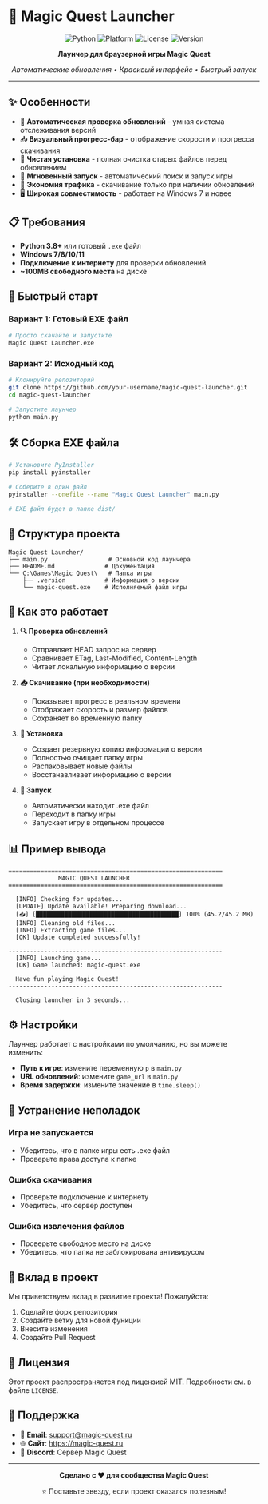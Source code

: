 # 🚀 Magic Quest Launcher

<div align="center">

![Python](https://img.shields.io/badge/Python-3.8+-blue.svg)
![Platform](https://img.shields.io/badge/Platform-Windows-lightgrey.svg)
![License](https://img.shields.io/badge/License-MIT-green.svg)
![Version](https://img.shields.io/badge/Version-1.0-orange.svg)

**Лаунчер для браузерной игры Magic Quest**

*Автоматические обновления • Красивый интерфейс • Быстрый запуск*

</div>

---

## ✨ Особенности

- 🔄 **Автоматическая проверка обновлений** - умная система отслеживания версий
- 📥 **Визуальный прогресс-бар** - отображение скорости и прогресса скачивания  
- 🧹 **Чистая установка** - полная очистка старых файлов перед обновлением
- 🚀 **Мгновенный запуск** - автоматический поиск и запуск игры
- 💾 **Экономия трафика** - скачивание только при наличии обновлений
- 🖥️ **Широкая совместимость** - работает на Windows 7 и новее

## 📋 Требования

- **Python 3.8+** или готовый `.exe` файл
- **Windows 7/8/10/11**
- **Подключение к интернету** для проверки обновлений
- **~100MB свободного места** на диске

## 🎯 Быстрый старт

### Вариант 1: Готовый EXE файл
```bash
# Просто скачайте и запустите
Magic Quest Launcher.exe
```

### Вариант 2: Исходный код
```bash
# Клонируйте репозиторий
git clone https://github.com/your-username/magic-quest-launcher.git
cd magic-quest-launcher

# Запустите лаунчер
python main.py
```

## 🛠️ Сборка EXE файла

```bash
# Установите PyInstaller
pip install pyinstaller

# Соберите в один файл
pyinstaller --onefile --name "Magic Quest Launcher" main.py

# EXE файл будет в папке dist/
```

## 📁 Структура проекта

```
Magic Quest Launcher/
├── main.py                 # Основной код лаунчера
├── README.md              # Документация
└── C:\Games\Magic Quest\   # Папка игры
    ├── .version           # Информация о версии
    └── magic-quest.exe    # Исполняемый файл игры
```

## 🔧 Как это работает

1. **🔍 Проверка обновлений**
   - Отправляет HEAD запрос на сервер
   - Сравнивает ETag, Last-Modified, Content-Length
   - Читает локальную информацию о версии

2. **📥 Скачивание (при необходимости)**
   - Показывает прогресс в реальном времени
   - Отображает скорость и размер файлов
   - Сохраняет во временную папку

3. **🧹 Установка**
   - Создает резервную копию информации о версии
   - Полностью очищает папку игры
   - Распаковывает новые файлы
   - Восстанавливает информацию о версии

4. **🚀 Запуск**
   - Автоматически находит .exe файл
   - Переходит в папку игры
   - Запускает игру в отдельном процессе

## 📊 Пример вывода

```
============================================================
              MAGIC QUEST LAUNCHER
============================================================

  [INFO] Checking for updates...
  [UPDATE] Update available! Preparing download...
  [📥] [████████████████████████████████████████] 100% (45.2/45.2 MB)
  [INFO] Cleaning old files...
  [INFO] Extracting game files...
  [OK] Update completed successfully!

------------------------------------------------------------
  [INFO] Launching game...
  [OK] Game launched: magic-quest.exe

  Have fun playing Magic Quest!
------------------------------------------------------------

  Closing launcher in 3 seconds...
```

## ⚙️ Настройки

Лаунчер работает с настройками по умолчанию, но вы можете изменить:

- **Путь к игре**: измените переменную `p` в `main.py`
- **URL обновлений**: измените `game_url` в `main.py`
- **Время задержки**: измените значение в `time.sleep()`

## 🐛 Устранение неполадок

### Игра не запускается
- Убедитесь, что в папке игры есть .exe файл
- Проверьте права доступа к папке

### Ошибка скачивания
- Проверьте подключение к интернету
- Убедитесь, что сервер доступен

### Ошибка извлечения файлов
- Проверьте свободное место на диске
- Убедитесь, что папка не заблокирована антивирусом

## 🤝 Вклад в проект

Мы приветствуем вклад в развитие проекта! Пожалуйста:

1. Сделайте форк репозитория
2. Создайте ветку для новой функции
3. Внесите изменения
4. Создайте Pull Request

## 📄 Лицензия

Этот проект распространяется под лицензией MIT. Подробности см. в файле `LICENSE`.

## 🌟 Поддержка

- 📧 **Email**: support@magic-quest.ru
- 🌐 **Сайт**: https://magic-quest.ru
- 💬 **Discord**: Сервер Magic Quest

---

<div align="center">

**Сделано с ❤️ для сообщества Magic Quest**

⭐ Поставьте звезду, если проект оказался полезным!

</div>